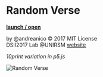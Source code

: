 # Random Verse
**[launch / open](http://dsii-2017-unirsm.github.io/andreanico/10Print)**

by @andreanico © 2017 MIT License  
DSII2017 Lab @UNIRSM [website](http://dsii-2017-unirsm.github.io)

*10print variation in p5.js*

![Random Verse](http://i.imgur.com/KPHgR9i.png)
